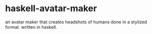# haskell-avatar-maker
an avatar maker that creates headshots of humans done in a stylized format. written in haskell.
